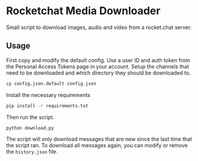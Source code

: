 Rocketchat Media Downloader
===

Small script to download images, audio and video from a rocket.chat server.

Usage
---
First copy and modify the default config. Use a user ID and auth token from the Personal Access Tokens page in your account.
Setup the channels that need to be downloaded and which directory they should be downloaded to.
```bash
cp config.json.default config.json
```
Install the necessary requirements
```bash
pip install -r requirements.txt
```
Then run the script.
```bash
python download.py
```
The script will only download messages that are new since the last time that the script ran. To download all messages again, you can modify or remove the `history.json` file.
